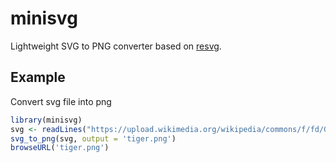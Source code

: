 # minisvg

Lightweight SVG to PNG converter based on [resvg](https://github.com/linebender/resvg).

## Example

Convert svg file into png

``` r
library(minisvg)
svg <- readLines("https://upload.wikimedia.org/wikipedia/commons/f/fd/Ghostscript_Tiger.svg")
svg_to_png(svg, output = 'tiger.png')
browseURL('tiger.png')
```

